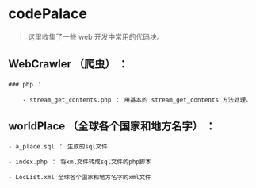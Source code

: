 # codePalace

> 这里收集了一些 web 开发中常用的代码块。

## WebCrawler （爬虫） ： 

	### php ： 

		- stream_get_contents.php ： 用基本的 stream_get_contents 方法处理。

## worldPlace （全球各个国家和地方名字） ： 

	- a_place.sql ： 生成的sql文件

	- index.php ： 将xml文件转成sql文件的php脚本

	- LocList.xml 全球各个国家和地方名字的xml文件
